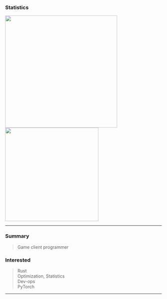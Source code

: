 ### Statistics

<a href="https://github.com/anuraghazra/github-readme-stats">
  <img src="https://github-readme-stats.vercel.app/api?username=mousedoc&count_private=true&show_icons=true&include_all_commits=true&theme=algolia&bg_color=0d1117" width="360px" />
</a>
<a href="https://github.com/anuraghazra/github-readme-stats">
  <img src="https://github-readme-stats.vercel.app/api/top-langs/?username=mousedoc&layout=compact&theme=algolia&hide=html&bg_color=0d1117" width="300px" />
</a>

---  

### Summary  
> Game client programmer  

### Interested
> Rust  
> Optimization, Statistics  
> Dev-ops  
> PyTorch  

--- 
